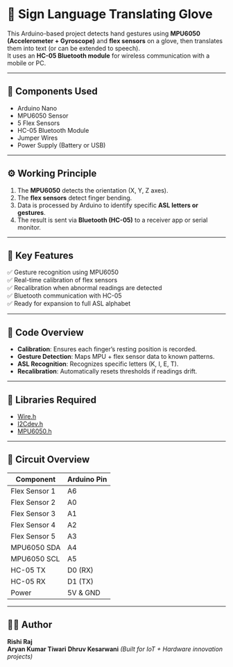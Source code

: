 # 🧤 Sign Language Translating Glove

This Arduino-based project detects hand gestures using **MPU6050 (Accelerometer + Gyroscope)** and **flex sensors** on a glove, then translates them into text (or can be extended to speech).  
It uses an **HC-05 Bluetooth module** for wireless communication with a mobile or PC.

---

## 🔧 Components Used
- Arduino Nano  
- MPU6050 Sensor  
- 5 Flex Sensors  
- HC-05 Bluetooth Module  
- Jumper Wires  
- Power Supply (Battery or USB)

---

## ⚙️ Working Principle
1. The **MPU6050** detects the orientation (X, Y, Z axes).  
2. The **flex sensors** detect finger bending.  
3. Data is processed by Arduino to identify specific **ASL letters or gestures**.  
4. The result is sent via **Bluetooth (HC-05)** to a receiver app or serial monitor.

---

## 🧠 Key Features
✅ Gesture recognition using MPU6050  
✅ Real-time calibration of flex sensors  
✅ Recalibration when abnormal readings are detected  
✅ Bluetooth communication with HC-05  
✅ Ready for expansion to full ASL alphabet  

---

## 📁 Code Overview
- **Calibration**: Ensures each finger’s resting position is recorded.  
- **Gesture Detection**: Maps MPU + flex sensor data to known patterns.  
- **ASL Recognition**: Recognizes specific letters (K, I, E, T).  
- **Recalibration**: Automatically resets thresholds if readings drift.

---

## 🧰 Libraries Required
- [Wire.h](https://www.arduino.cc/en/reference/wire)  
- [I2Cdev.h](https://github.com/jrowberg/i2cdevlib)  
- [MPU6050.h](https://github.com/jrowberg/i2cdevlib/tree/master/Arduino/MPU6050)

---

## 📸 Circuit Overview

| Component | Arduino Pin |
|------------|--------------|
| Flex Sensor 1 | A6 |
| Flex Sensor 2 | A0 |
| Flex Sensor 3 | A1 |
| Flex Sensor 4 | A2 |
| Flex Sensor 5 | A3 |
| MPU6050 SDA | A4 |
| MPU6050 SCL | A5 |
| HC-05 TX | D0 (RX) |
| HC-05 RX | D1 (TX) |
| Power | 5V & GND |

---

## 🧑‍💻 Author
**Rishi Raj**  
**Aryan Kumar Tiwari**
**Dhruv Kesarwani**
*(Built for IoT + Hardware innovation projects)*  
